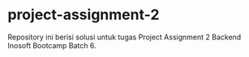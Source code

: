 # project-assignment-2
Repository ini berisi solusi untuk tugas Project Assignment 2 Backend Inosoft Bootcamp Batch 6.

